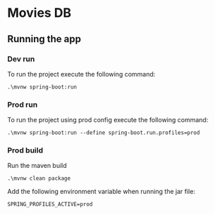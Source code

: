 # Movies DB

## Running the app

### Dev run
To run the project execute the following command:
```
.\mvnw spring-boot:run
```

### Prod run
To run the project using prod config execute the following command:
```
.\mvnw spring-boot:run --define spring-boot.run.profiles=prod
```

### Prod build

Run the maven build
```
.\mvnw clean package
```
Add the following environment variable when running the jar file:
```
SPRING_PROFILES_ACTIVE=prod
```
